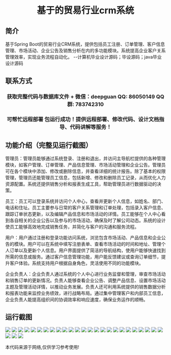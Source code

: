 <p><h1 align="center">基于的贸易行业crm系统</h1></p>

## 简介
基于Spring Boot的贸易行业CRM系统，提供包括员工注册、订单管理、客户信息管理、市场活动、企业公告及销售分析在内的多功能模块。系统提高企业客户关系管理效率，实现业务流程自动化。    --计算机毕业设计源码；毕设源码；java毕业设计源码


## 联系方式
<p><h3 align="center">获取完整代码与数据库文件 + 微信：deepguan QQ: 86050149 QQ群: 783742310</h3></p>
<p><h3 align="center">可帮忙远程部署 包运行成功！提供远程部署、修改代码、设计文档指导、代码讲解等服务！</h3></p>

## 功能介绍（完整见运行截图）
管理员：管理员能够通过系统登录、注册和退出，并访问主导航栏提供的各种管理模块，如客户管理、订单管理、产品信息管理、市场活动管理和企业公告。管理员可在各个模块中添加、修改或删除信息，并查看详细的统计报告。除了基本的权限管理，管理员还能管理员工信息，包括新增、修改和删除员工记录，从而优化人力资源配置。系统还提供销售分析和报表生成工具，帮助管理员进行数据驱动的决策。

员工：员工可以登录系统并访问个人中心，查看并更新个人信息，如姓名、部门、电话和住址。员工主要参与日常的客户关系管理和订单处理，包括录入客户信息、跟踪订单状态更新，以及编辑产品信息和市场活动的详情。员工能够在个人中心看到各自相关的企业公告以及参与的市场活动，确保及时了解公司动态。系统的设计使员工能够高效地完成销售任务，并简化与客户的沟通和服务流程。

用户：用户通过注册和登录功能访问系统，浏览包含市场活动、产品信息和企业公告的模块。用户可以在系统中填写注册表单、查看市场活动的时间和地址、管理个人订单以及更新个人信息。用户界面提供了简洁的导航结构，使用户能够快速找到所需的信息或服务。通过客户信息管理功能，用户能反馈建议或查询订单细节，提升客户体验。系统支持用户根据自身角色，灵活使用不同的功能模块。

企业负责人：企业负责人通过系统的个人中心进行业务监督和管理，审查市场活动和销售订单的更新情况。负责人能够查看企业公告、调整产品信息、设置市场活动主题及管理活动详情，以推动业务发展。负责人还可利用系统提供的销售数据分析和报表功能来监控业务绩效，进行战略布局。通过集中管理客户和内部员工信息，企业负责人能提高组织间的协调效率和响应速度，确保业务运作的顺畅。


## 运行截图
![](https://bs-1329754181.cos.ap-shanghai.myqcloud.com/spring/TradeIndustryCrmSystem/img/001.jpg)
![](https://bs-1329754181.cos.ap-shanghai.myqcloud.com/spring/TradeIndustryCrmSystem/img/002.jpg)
![](https://bs-1329754181.cos.ap-shanghai.myqcloud.com/spring/TradeIndustryCrmSystem/img/003.jpg)
![](https://bs-1329754181.cos.ap-shanghai.myqcloud.com/spring/TradeIndustryCrmSystem/img/004.jpg)
![](https://bs-1329754181.cos.ap-shanghai.myqcloud.com/spring/TradeIndustryCrmSystem/img/005.jpg)
![](https://bs-1329754181.cos.ap-shanghai.myqcloud.com/spring/TradeIndustryCrmSystem/img/006.jpg)
![](https://bs-1329754181.cos.ap-shanghai.myqcloud.com/spring/TradeIndustryCrmSystem/img/007.jpg)
![](https://bs-1329754181.cos.ap-shanghai.myqcloud.com/spring/TradeIndustryCrmSystem/img/008.jpg)
![](https://bs-1329754181.cos.ap-shanghai.myqcloud.com/spring/TradeIndustryCrmSystem/img/009.jpg)
![](https://bs-1329754181.cos.ap-shanghai.myqcloud.com/spring/TradeIndustryCrmSystem/img/010.jpg)
![](https://bs-1329754181.cos.ap-shanghai.myqcloud.com/spring/TradeIndustryCrmSystem/img/011.jpg)
![](https://bs-1329754181.cos.ap-shanghai.myqcloud.com/spring/TradeIndustryCrmSystem/img/012.jpg)
![](https://bs-1329754181.cos.ap-shanghai.myqcloud.com/spring/TradeIndustryCrmSystem/img/013.jpg)
![](https://bs-1329754181.cos.ap-shanghai.myqcloud.com/spring/TradeIndustryCrmSystem/img/014.jpg)
![](https://bs-1329754181.cos.ap-shanghai.myqcloud.com/spring/TradeIndustryCrmSystem/img/015.jpg)
![](https://bs-1329754181.cos.ap-shanghai.myqcloud.com/spring/TradeIndustryCrmSystem/img/016.jpg)
![](https://bs-1329754181.cos.ap-shanghai.myqcloud.com/spring/TradeIndustryCrmSystem/img/017.jpg)
![](https://bs-1329754181.cos.ap-shanghai.myqcloud.com/spring/TradeIndustryCrmSystem/img/018.jpg)
![](https://bs-1329754181.cos.ap-shanghai.myqcloud.com/spring/TradeIndustryCrmSystem/img/019.jpg)
![](https://bs-1329754181.cos.ap-shanghai.myqcloud.com/spring/TradeIndustryCrmSystem/img/020.jpg)
![](https://bs-1329754181.cos.ap-shanghai.myqcloud.com/spring/TradeIndustryCrmSystem/img/021.jpg)
![](https://bs-1329754181.cos.ap-shanghai.myqcloud.com/spring/TradeIndustryCrmSystem/img/022.jpg)
![](https://bs-1329754181.cos.ap-shanghai.myqcloud.com/spring/TradeIndustryCrmSystem/img/023.jpg)
![](https://bs-1329754181.cos.ap-shanghai.myqcloud.com/spring/TradeIndustryCrmSystem/img/024.jpg)
![](https://bs-1329754181.cos.ap-shanghai.myqcloud.com/spring/TradeIndustryCrmSystem/img/025.jpg)
![](https://bs-1329754181.cos.ap-shanghai.myqcloud.com/spring/TradeIndustryCrmSystem/img/026.jpg)
![](https://bs-1329754181.cos.ap-shanghai.myqcloud.com/spring/TradeIndustryCrmSystem/img/027.jpg)
![](https://bs-1329754181.cos.ap-shanghai.myqcloud.com/spring/TradeIndustryCrmSystem/img/028.jpg)

<p>本代码来源于网络,仅供学习参考使用!</p>
